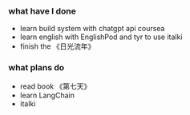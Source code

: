 ### what have I done
* learn build system with chatgpt api coursea
* learn english with EnglishPod and tyr to use italki
* finish the 《日光流年》
### what plans do
* read book 《第七天》
* learn LangChain
* italki

